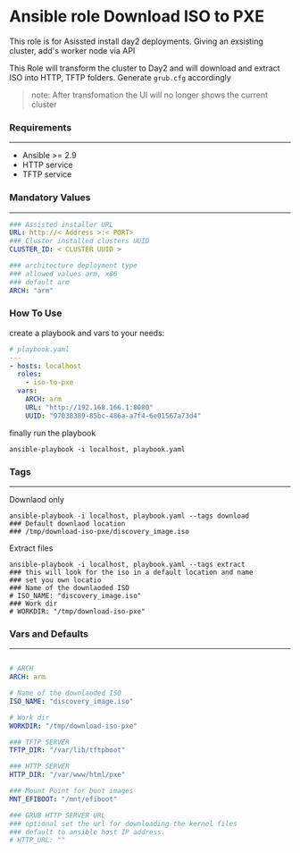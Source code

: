 # Ansible role Download ISO to PXE

This role is for Asissted install day2 deployments.
Giving an exsisting cluster, add's worker node via API

This Role will transform the cluster to Day2 and will download and extract ISO into HTTP, TFTP folders.
Generate `grub.cfg` accordingly 

> note: After transfomation the UI will no longer shows the current cluster

### **Requirements** 
---
-  Ansible >= 2.9
-  HTTP service
-  TFTP service

### **Mandatory Values**
---
```yaml
### Assisted installer URL
URL: http://< Address >:< PORT>
### Cluster installed clusters UUID
CLUSTER_ID: < CLUSTER UUID >

### architecture deployment type
### allowed values arm, x86
### default arm
ARCH: "arm"
```

### **How To Use**

create a playbook and vars to your needs:
```yaml
# playbook.yaml
---
- hosts: localhost
  roles:
    - iso-to-pxe
  vars:
    ARCH: arm
    URL: "http://192.168.166.1:8080"
    UUID: "97038389-85bc-486a-a7f4-6e01567a73d4"
```
finally run the playbook
```shell
ansible-playbook -i localhost, playbook.yaml
```

### **Tags**
---
Downlaod only
```shell
ansible-playbook -i localhost, playbook.yaml --tags download
### Default downlaod location
### /tmp/download-iso-pxe/discovery_image.iso
```

Extract files
```shell
ansible-playbook -i localhost, playbook.yaml --tags extract
### this will look for the iso in a default location and name
### set you own locatio
### Name of the downlaoded ISO
# ISO_NAME: "discovery_image.iso"
### Work dir
# WORKDIR: "/tmp/download-iso-pxe"
```


### **Vars and Defaults**

---

```yaml

# ARCH
ARCH: arm

# Name of the downlaoded ISO
ISO_NAME: "discovery_image.iso"

# Work dir
WORKDIR: "/tmp/download-iso-pxe"

### TFTP SERVER
TFTP_DIR: "/var/lib/tftpboot"

### HTTP SERVER
HTTP_DIR: "/var/www/html/pxe"

### Mount Point for boot images
MNT_EFIBOOT: "/mnt/efiboot"

### GRUB HTTP SERVER URL
### optional set the url for downloading the kernel files
### default to ansible host IP address.
# HTTP_URL: ""
```

